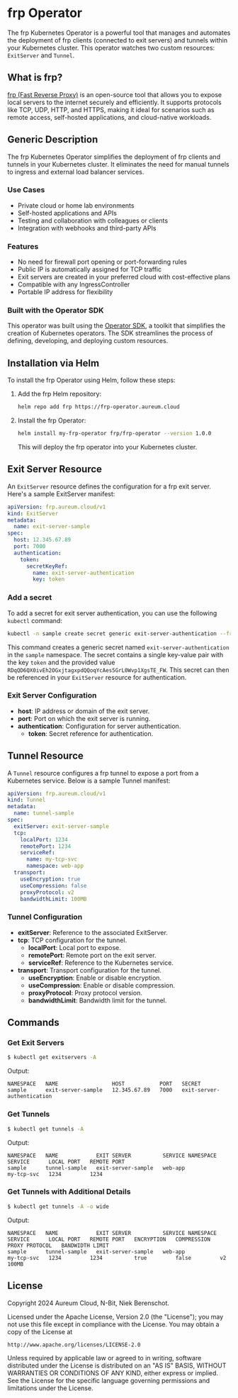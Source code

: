 # frp Operator

The frp Kubernetes Operator is a powerful tool that manages and automates the deployment of frp clients (connected to exit servers) and tunnels within your Kubernetes cluster. This operator watches two custom resources: `ExitServer` and `Tunnel`.

## What is frp?

[frp (Fast Reverse Proxy)](https://github.com/fatedier/frp) is an open-source tool that allows you to expose local servers to the internet securely and efficiently. It supports protocols like TCP, UDP, HTTP, and HTTPS, making it ideal for scenarios such as remote access, self-hosted applications, and cloud-native workloads.

## Generic Description

The frp Kubernetes Operator simplifies the deployment of frp clients and tunnels in your Kubernetes cluster. It eliminates the need for manual tunnels to ingress and external load balancer services.

### Use Cases

- Private cloud or home lab environments
- Self-hosted applications and APIs
- Testing and collaboration with colleagues or clients
- Integration with webhooks and third-party APIs

### Features

- No need for firewall port opening or port-forwarding rules
- Public IP is automatically assigned for TCP traffic
- Exit servers are created in your preferred cloud with cost-effective plans
- Compatible with any IngressController
- Portable IP address for flexibility

### Built with the Operator SDK

This operator was built using the [Operator SDK](https://sdk.operatorframework.io/docs/building-operators/), a toolkit that simplifies the creation of Kubernetes operators. The SDK streamlines the process of defining, developing, and deploying custom resources.

## Installation via Helm

To install the frp Operator using Helm, follow these steps:

1. Add the frp Helm repository:

    ```bash
    helm repo add frp https://frp-operator.aureum.cloud
    ```

2. Install the frp Operator:

    ```bash
    helm install my-frp-operator frp/frp-operator --version 1.0.0
    ```

   This will deploy the frp operator into your Kubernetes cluster.

## Exit Server Resource

An `ExitServer` resource defines the configuration for a frp exit server. Here's a sample ExitServer manifest:

```yaml
apiVersion: frp.aureum.cloud/v1
kind: ExitServer
metadata:
  name: exit-server-sample
spec:
  host: 12.345.67.89
  port: 7000
  authentication:
    token:
      secretKeyRef:
        name: exit-server-authentication
        key: token
```

### Add a secret

To add a secret for exit server authentication, you can use the following `kubectl` command:

```bash
kubectl -n sample create secret generic exit-server-authentication --from-literal=token=RDqQD6QX0ivEh2OGxjtagxpdQQoqYcAes5GrL0Wvp1XgsTE_FW
```

This command creates a generic secret named `exit-server-authentication` in the `sample` namespace. The secret contains a single key-value pair with the key `token` and the provided value `RDqQD6QX0ivEh2OGxjtagxpdQQoqYcAes5GrL0Wvp1XgsTE_FW`. This secret can then be referenced in your `ExitServer` resource for authentication.

### Exit Server Configuration

- **host**: IP address or domain of the exit server.
- **port**: Port on which the exit server is running.
- **authentication**: Configuration for server authentication.
  - **token**: Secret reference for authentication.

## Tunnel Resource

A `Tunnel` resource configures a frp tunnel to expose a port from a Kubernetes service. Below is a sample Tunnel manifest:

```yaml
apiVersion: frp.aureum.cloud/v1
kind: Tunnel
metadata:
  name: tunnel-sample
spec:
  exitServer: exit-server-sample
  tcp:
    localPort: 1234
    remotePort: 1234
    serviceRef:
      name: my-tcp-svc
      namespace: web-app
  transport:
    useEncryption: true
    useCompression: false
    proxyProtocol: v2
    bandwidthLimit: 100MB
```

### Tunnel Configuration

- **exitServer**: Reference to the associated ExitServer.
- **tcp**: TCP configuration for the tunnel.
  - **localPort**: Local port to expose.
  - **remotePort**: Remote port on the exit server.
  - **serviceRef**: Reference to the Kubernetes service.
- **transport**: Transport configuration for the tunnel.
  - **useEncryption**: Enable or disable encryption.
  - **useCompression**: Enable or disable compression.
  - **proxyProtocol**: Proxy protocol version.
  - **bandwidthLimit**: Bandwidth limit for the tunnel.

## Commands

### Get Exit Servers

```bash
$ kubectl get exitservers -A
```

Output:

```text
NAMESPACE   NAME                 HOST           PORT   SECRET
sample      exit-server-sample   12.345.67.89   7000   exit-server-authentication
```

### Get Tunnels

```bash
$ kubectl get tunnels -A
```

Output:

```text
NAMESPACE   NAME            EXIT SERVER          SERVICE NAMESPACE   SERVICE      LOCAL PORT   REMOTE PORT
sample      tunnel-sample   exit-server-sample   web-app             my-tcp-svc   1234         1234
```

### Get Tunnels with Additional Details

```bash
$ kubectl get tunnels -A -o wide
```

Output:

```text
NAMESPACE   NAME            EXIT SERVER          SERVICE NAMESPACE   SERVICE      LOCAL PORT   REMOTE PORT   ENCRYPTION   COMPRESSION   PROXY PROTOCOL   BANDWIDTH LIMIT
sample      tunnel-sample   exit-server-sample   web-app             my-tcp-svc   1234         1234          true         false         v2               100MB
```

## License

Copyright 2024 Aureum Cloud, N-Bit, Niek Berenschot.

Licensed under the Apache License, Version 2.0 (the "License");
you may not use this file except in compliance with the License.
You may obtain a copy of the License at

    http://www.apache.org/licenses/LICENSE-2.0

Unless required by applicable law or agreed to in writing, software
distributed under the License is distributed on an "AS IS" BASIS,
WITHOUT WARRANTIES OR CONDITIONS OF ANY KIND, either express or implied.
See the License for the specific language governing permissions and
limitations under the License.
